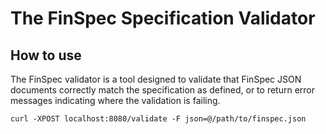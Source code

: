 # The FinSpec Specification Validator

## How to use 

The FinSpec validator is a tool designed to validate that FinSpec JSON documents correctly match the specification as defined, or to return error messages indicating where the validation is failing.

    curl -XPOST localhost:8080/validate -F json=@/path/to/finspec.json